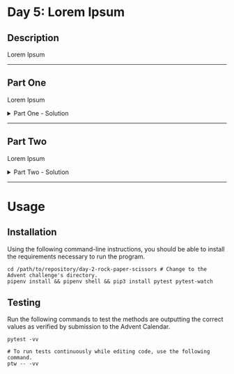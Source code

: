 # Day 5: Lorem Ipsum

## Description

Lorem Ipsum

---

## Part One

Lorem Ipsum

<details>
  <summary>Part One - Solution</summary>

  ```shell
  Lorem Ipsum
  ```

</details>

---

## Part Two

Lorem Ipsum

<details>
  <summary>Part Two - Solution</summary>

  ```shell
  Lorem Ipsum
  ```

</details>

---

# Usage

## Installation

Using the following command-line instructions, you should be able to install the requirements necessary to run the
program.

```shell
cd /path/to/repository/day-2-rock-paper-scissors # Change to the Advent challenge's directory.
pipenv install && pipenv shell && pip3 install pytest pytest-watch
```

## Testing

Run the following commands to test the methods are outputting the correct values as verified by submission to the Advent
Calendar.

```shell
pytest -vv

# To run tests continuously while editing code, use the following command.
ptw -- -vv
```
